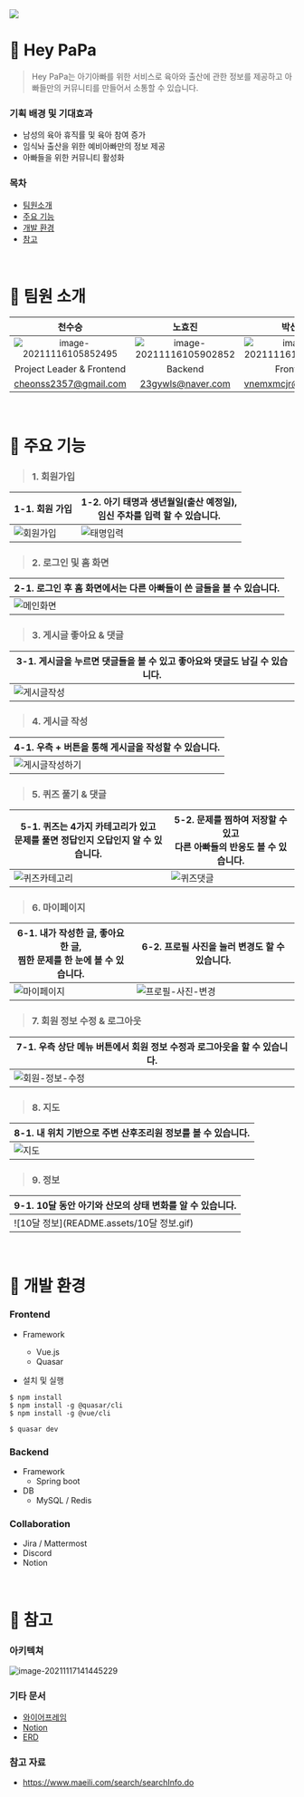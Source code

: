 <img src="README.assets/horizon_logo_heypapa.png" style="text-align : center;">

# :baby_bottle: Hey PaPa

> Hey PaPa는 아기아빠를 위한 서비스로 육아와 출산에 관한 정보를 제공하고 아빠들만의 커뮤니티를 만들어서 소통할 수 있습니다.

### 기획 배경 및 기대효과

- 남성의 육아 휴직률 및 육아 참여 증가
- 임식놔 출산을 위한 예비아빠만의 정보 제공
- 아빠들을 위한 커뮤니티 활성화

### 목차

- [팀원소개](#baby_bottle-팀원-소개)
- [주요 기능](#baby_bottle-주요-기능)
- [개발 환경](#baby_bottle-개발-환경)
- [참고](#baby_bottle-참고)

<br>

# :baby_bottle: 팀원 소개

|                                                 천수승                                                  |                                노효진                                 |                                박선주                                 |                                송지연                                 |                                조효정                                 |
| :-----------------------------------------------------------------------------------------------------: | :-------------------------------------------------------------------: | :-------------------------------------------------------------------: | :-------------------------------------------------------------------: | :-------------------------------------------------------------------: |
| <img src="README.assets/image-20211116105852495.png" alt="image-20211116105852495" style="zoom:95%;" /> | ![image-20211116105902852](README.assets/image-20211116105902852.png) | ![image-20211116105911310](README.assets/image-20211116105911310.png) | ![image-20211116105915779](README.assets/image-20211116105915779.png) | ![image-20211116152551426](README.assets/image-20211116152551426.png) |
|                                        Project Leader & Frontend                                        |                                Backend                                |                               Frontend                                |                            CI/CD & Backend                            |                            CI/CD & Backend                            |
|                                          cheonss2357@gmail.com                                          |                           23gywls@naver.com                           |                          vnemxmcjr@gmail.com                          |                         6loutlside@naver.com                          |                         whgywjd6794@gmail.com                         |

<br>

# :baby_bottle: ​주요 기능

> ### 1. 회원가입

| 1-1. 회원 가입                          | 1-2. 아기 태명과 생년월일(출산 예정일), <br />임신 주차를 입력 할 수 있습니다. |
| --------------------------------------- | ------------------------------------------------------------------------------ |
| ![회원가입](README.assets/회원가입.gif) | ![태명입력](README.assets/태명입력.gif)                                        |

> ### 2. 로그인 및 홈 화면

| 2-1. 로그인 후 홈 화면에서는 다른 아빠들이 쓴 글들을 볼 수 있습니다. |
| -------------------------------------------------------------------- |
| ![메인화면](README.assets/메인화면.gif)                              |

> ### 3. 게시글 좋아요 & 댓글

| 3-1. 게시글을 누르면 댓글들을 볼 수 있고 좋아요와 댓글도 남길 수 있습니다. |
| -------------------------------------------------------------------------- |
| ![게시글작성](README.assets/게시글작성.gif)                                |

> ### 4. 게시글 작성

| 4-1. 우측 + 버튼을 통해 게시글을 작성할 수 있습니다. |
| ---------------------------------------------------- |
| ![게시글작성하기](README.assets/게시글작성하기.gif)  |

> ### 5. 퀴즈 풀기 & 댓글

| 5-1. 퀴즈는 4가지 카테고리가 있고 <br />문제를 풀면 정답인지 오답인지 알 수 있습니다. | 5-2. 문제를 찜하여 저장할 수 있고 <br />다른 아빠들의 반응도 볼 수 있습니다. |
| ------------------------------------------------------------------------------------- | ---------------------------------------------------------------------------- |
| ![퀴즈카테고리](README.assets/퀴즈카테고리.gif)                                       | ![퀴즈댓글](README.assets/퀴즈댓글.gif)                                      |

> ### 6. 마이페이지

| 6-1. 내가 작성한 글, 좋아요한 글, <br />찜한 문제를 한 눈에 볼 수 있습니다. | 6-2. 프로필 사진을 눌러 변경도 할 수 있습니다.          |
| --------------------------------------------------------------------------- | ------------------------------------------------------- |
| ![마이페이지](README.assets/마이페이지.gif)                                 | ![프로필-사진-변경](README.assets/프로필-사진-변경.gif) |

> ### 7. 회원 정보 수정 & 로그아웃

| 7-1. 우측 상단 메뉴 버튼에서 회원 정보 수정과 로그아웃을 할 수 있습니다. |
| ------------------------------------------------------------------------ |
| ![회원-정보-수정](README.assets/회원-정보-수정.gif)                      |

> ### 8. 지도

| 8-1. 내 위치 기반으로 주변 산후조리원 정보를 볼 수 있습니다. |
| ------------------------------------------------------------ |
| ![지도](README.assets/지도.gif)                              |

> ### 9. 정보

| 9-1. 10달 동안 아기와 산모의 상태 변화를 알 수 있습니다. |
| -------------------------------------------------------- |
| ![10달 정보](README.assets/10달 정보.gif)                |

<br>

# :baby_bottle: ​개발 환경

### Frontend

- Framework

  - Vue.js
  - Quasar

- 설치 및 실행

```
$ npm install
$ npm install -g @quasar/cli
$ npm install -g @vue/cli

$ quasar dev
```

### Backend

- Framework
  - Spring boot
- DB
  - MySQL / Redis

### Collaboration

- Jira / Mattermost
- Discord
- Notion

<br>

# :baby_bottle: ​참고

### 아키텍쳐

![image-20211117141445229](README.assets/image-20211117141445229.png)

### 기타 문서

- [와이어프레임](https://www.figma.com/file/g1y23MXOT1rwSPikhTqCKP/HeyPapa-team-library?node-id=0%3A1)
- [Notion](https://productive-telescope-f0d.notion.site/96-22a595de09544591a88b0cc309232b6e)
- [ERD](https://www.erdcloud.com/d/Zex75zDjZD24YrSBF)

### 참고 자료

- https://www.maeili.com/search/searchInfo.do

